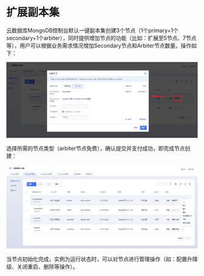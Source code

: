 # 扩展副本集

云数据库MongoDB控制台默认一键副本集创建3个节点（1个primary+1个secondary+1个arbiter），同时提供增加节点的功能（比如：扩展至5节点、7节点等），用户可以根据业务需求情况增加Secondary节点和Arbiter节点数量。操作如下：

![image](/images/副本集节点.png)

选择所需的节点类型（arbiter节点免费），确认提交并支付成功，即完成节点创建：

![image](/images/节点列表.png)

当节点初始化完成，实例为运行状态时，可以对节点进行管理操作（如：配置升降级、关闭重启、删除等操作）。
